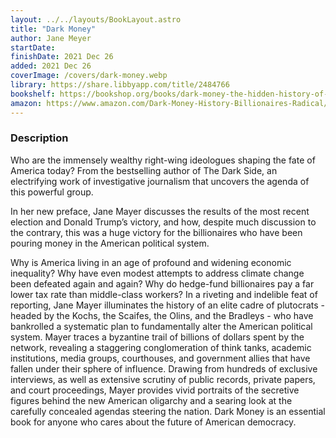 ```yaml
---
layout: ../../layouts/BookLayout.astro
title: "Dark Money"
author: Jane Meyer
startDate:
finishDate: 2021 Dec 26
added: 2021 Dec 26
coverImage: /covers/dark-money.webp
library: https://share.libbyapp.com/title/2484766
bookshelf: https://bookshop.org/books/dark-money-the-hidden-history-of-the-billionaires-behind-the-rise-of-the-radical-right/9780307947901
amazon: https://www.amazon.com/Dark-Money-History-Billionaires-Radical/dp/0307947904/
---
```


### Description
Who are the immensely wealthy right-wing ideologues shaping the fate of America today? From the bestselling author of The Dark Side, an electrifying work of investigative journalism that uncovers the agenda of this powerful group.

In her new preface, Jane Mayer discusses the results of the most recent election and Donald Trump’s victory, and how, despite much discussion to the contrary, this was a huge victory for the billionaires who have been pouring money in the American political system.

Why is America living in an age of profound and widening economic inequality? Why have even modest attempts to address climate change been defeated again and again? Why do hedge-fund billionaires pay a far lower tax rate than middle-class workers? In a riveting and indelible feat of reporting, Jane Mayer illuminates the history of an elite cadre of plutocrats - headed by the Kochs, the Scaifes, the Olins, and the Bradleys - who have bankrolled a systematic plan to fundamentally alter the American political system. Mayer traces a byzantine trail of billions of dollars spent by the network, revealing a staggering conglomeration of think tanks, academic institutions, media groups, courthouses, and government allies that have fallen under their sphere of influence. Drawing from hundreds of exclusive interviews, as well as extensive scrutiny of public records, private papers, and court proceedings, Mayer provides vivid portraits of the secretive figures behind the new American oligarchy and a searing look at the carefully concealed agendas steering the nation. Dark Money is an essential book for anyone who cares about the future of American democracy.

<!-- ### Notes & Highlights -->
